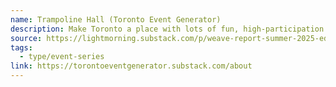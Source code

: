 ```yaml
---
name: Trampoline Hall (Toronto Event Generator)
description: Make Toronto a place with lots of fun, high-participation events.
source: https://lightmorning.substack.com/p/weave-report-summer-2025-edition
tags:
  - type/event-series
link: https://torontoeventgenerator.substack.com/about
---
```

